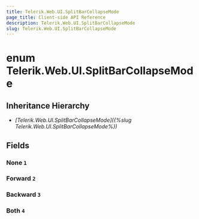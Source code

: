 ```yaml
---
title: Telerik.Web.UI.SplitBarCollapseMode
page_title: Client-side API Reference
description: Telerik.Web.UI.SplitBarCollapseMode
slug: Telerik.Web.UI.SplitBarCollapseMode
---
```


# enum Telerik.Web.UI.SplitBarCollapseMode

## Inheritance Hierarchy

* *[Telerik.Web.UI.SplitBarCollapseMode]({%slug Telerik.Web.UI.SplitBarCollapseMode%})*

## Fields

### None `1`

### Forward `2`

### Backward `3`

### Both `4`


